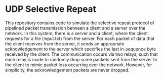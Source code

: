 # UDP Selective Repeat

This repository contains code to simulate the selective repeat protocol of pipelined packet transmission between a client and a server over the network. In this system, there is a server and a client, where the client requests for a file (input.txt) from the server. For each packet of data that the client receives from the server, it sends an appropriate acknowledgement to the server which specifies the last in-sequence byte received by the client. The communication occurs via two relays, such that each relay is made to randomly drop some packets sent from the server to the client to mimic packet loss occurring over the network. However, for simplicity, the acknowledgement packets are never dropped.
